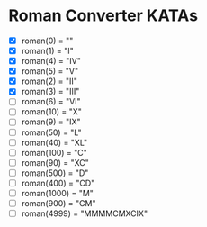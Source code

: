 # Roman Converter KATAs

- [x] roman(0) = ""
- [x] roman(1) = "I"
- [x] roman(4) = "IV"
- [x] roman(5) = "V"
- [x] roman(2) = "II"
- [x] roman(3) = "III"
- [ ] roman(6) = "VI"
- [ ] roman(10) = "X"
- [ ] roman(9) = "IX"
- [ ] roman(50) = "L"
- [ ] roman(40) = "XL"
- [ ] roman(100) = "C"
- [ ] roman(90) = "XC"
- [ ] roman(500) = "D"
- [ ] roman(400) = "CD"
- [ ] roman(1000) = "M"
- [ ] roman(900) = "CM"
- [ ] roman(4999) = "MMMMCMXCIX"
